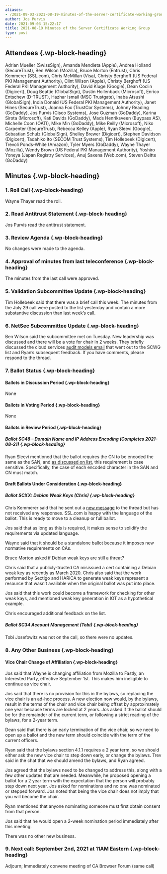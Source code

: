 ```yaml
---
aliases:
- /2021-09-03-2021-08-19-minutes-of-the-server-certificate-working-group/
author: Jos Purvis
date: 2021-09-03 15:22:17
title: 2021-08-19 Minutes of the Server Certificate Working Group
type: post
---
```


## Attendees {.wp-block-heading}

Adrian Mueller (SwissSign), Amanda Mendieta (Apple), Andrea Holland (SecureTrust), Ben Wilson (Mozilla), Bruce Morton (Entrust), Chris Kemmerer (SSL.com), Chris McMillan (Visa), Christy Berghoff (US Federal PKI Management Authority), Clint Wilson (Apple), Christy Berghoff (US Federal PKI Management Authority), David Kluge (Google), Dean Coclin (Digicert), Doug Beattie (GlobalSign), Dustin Hollenback (Microsoft), Enrico Entschew (D-TRUST), Hazhar Ismail (MSC Trustgate), Inaba Atsushi (GlobalSign), India Donald (US Federal PKI Management Authority), Janet Hines (SecureTrust), Joanna Fox (TrustCor Systems), Johnny Reading (GoDaddy), Jos Purvis (Cisco Systems), Jose Guzman (GoDaddy), Karina Sirota (Microsoft), Kati Davids (GoDaddy), Mads Henriksveen (Buypass AS), Michelle Coon (OATI), Mike Min (GoDaddy), Mike Reilly (Microsoft), Niko Carpenter (SecureTrust), Rebecca Kelley (Apple), Ryan Sleevi (Google), Sebastian Schulz (GlobalSign), Shelley Brewer (Digicert), Stephen Davidson (Digicert), Tadahiko Ito (SECOM Trust Systems), Tim Hollebeek (Digicert), Trevoli Ponds-White (Amazon), Tyler Myers (GoDaddy), Wayne Thayer (Mozilla), Wendy Brown (US Federal PKI Management Authority), Yoshiro Yoneya (Japan Registry Services), Anuj Saxena (Web.com), Steven Deitte (GoDaddy)

## Minutes {.wp-block-heading}

### 1. Roll Call {.wp-block-heading}

Wayne Thayer read the roll.

### 2. Read Antitrust Statement {.wp-block-heading}

Jos Purvis read the antitrust statement.

### 3. Review Agenda {.wp-block-heading}

No changes were made to the agenda.

### 4. Approval of minutes from last teleconference {.wp-block-heading}

The minutes from the last call were approved.

### 5. Validation Subcommittee Update {.wp-block-heading}

Tim Hollebeek said that there was a brief call this week. The minutes from the July 29 call were posted to the list yesterday and contain a more substantive discussion than last week’s call.

### 6. NetSec Subcommittee Update {.wp-block-heading}

Ben Wilson said the subcommittee met on Tuesday. New leadership was discussed and there will be a vote for chair in 2 weeks. They briefly discussed the cloud services [audit models email][1] that went out to the SCWG list and Ryan’s subsequent feedback. If you have comments, please respond to the thread.

### 7. Ballot Status {.wp-block-heading}

#### Ballots in Discussion Period {.wp-block-heading}

None

#### Ballots in Voting Period {.wp-block-heading}

None

#### Ballots in Review Period {.wp-block-heading}

##### Ballot SC48 – Domain Name and IP Address Encoding (Completes 2021-08-21) {.wp-block-heading}

Ryan Sleevi mentioned that the ballot requires the CN to be encoded the same as the SAN, and [as discussed on list][2], this requirement is case sensitive. Specifically, the case of each encoded character in the SAN and CN must match.

#### Draft Ballots Under Consideration {.wp-block-heading}

##### Ballot SCXX: Debian Weak Keys (Chris) {.wp-block-heading}

Chris Kemmerer said that he sent out a [new message][3] to the thread but has not received any responses. SSL.com is happy with the language of the ballot. This is ready to move to a cleanup or full ballot.

Jos said that as long as this is required, it makes sense to solidify the requirements via updated language.

Wayne said that it should be a standalone ballot because it imposes new normative requirements on CAs.

Bruce Morton asked if Debian weak keys are still a threat?

Chris said that a publicly-trusted CA misissued a cert containing a Debian weak key as recently as March 2020. Chris also said that the work performed by Sectigo and HARICA to generate weak keys represent a resource that wasn’t available when the original ballot was put into place.

Jos said that this work could become a framework for checking for other weak kays, and mentioned weak key generation in IOT as a hypothetical example.

Chris encouraged additional feedback on the list.

##### Ballot SC34 Account Management (Tobi) {.wp-block-heading}

Tobi Josefowitz was not on the call, so there were no updates.

### 8. Any Other Business {.wp-block-heading}

#### Vice Chair Change of Affiliation {.wp-block-heading}

Jos said that Wayne is changing affiliation from Mozilla to Fastly, an Interested Party, effective September 1st. This makes him ineligible to continue as vice chair.

Jos said that there is no provision for this in the bylaws, so replacing the vice chair is an ad-hoc process. A new election now would, by the bylaws, result in the terms of the chair and vice chair being offset by approximately one year because terms are locked at 2 years. Jos asked if the ballot should be for the remainder of the current term, or following a strict reading of the bylaws, for a 2-year term.

Dean said that there is an early termination of the vice chair, so we need to open up a ballot and the new term should coincide with the term of the current officers.

Ryan said that the bylaws section 4.1.1 requires a 2 year term, so we should either ask the new vice chair to step down early, or change the bylaws. Trev said in the chat that we should amend the bylaws, and Ryan agreed.

Jos agreed that the bylaws need to be changed to address this, along with a few other updates that are needed. Meanwhile, he proposed opening a ballot for a 2 year term with the expectation that the person will probably step down next year. Jos asked for nominations and no one was nominated or stepped forward. Jos noted that being the vice chair does not imply that you will become the chair.

Ryan mentioned that anyone nominating someone must first obtain consent from that person.

Jos said that he would open a 2-week nomination period immediately after this meeting.

There was no other new business.

### 9. Next call: September 2nd, 2021 at 11AM Eastern {.wp-block-heading}

Adjourn; Immediately convene meeting of CA Browser Forum (same call)

[1]: https://lists.cabforum.org/pipermail/servercert-wg/2021-August/002913.html
[2]: https://lists.cabforum.org/pipermail/servercert-wg/2021-August/002905.html
[3]: https://lists.cabforum.org/pipermail/servercert-wg/2021-August/002917.html